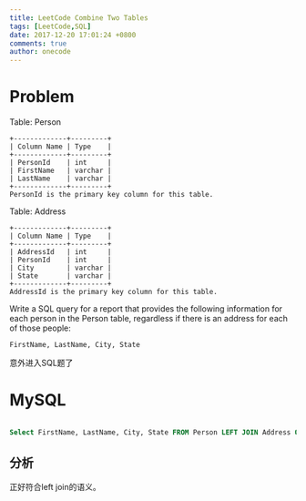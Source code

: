 ```yaml
---
title: LeetCode Combine Two Tables
tags: [LeetCode,SQL]
date: 2017-12-20 17:01:24 +0800
comments: true
author: onecode
---
```

# Problem

Table: Person

```
+-------------+---------+
| Column Name | Type    |
+-------------+---------+
| PersonId    | int     |
| FirstName   | varchar |
| LastName    | varchar |
+-------------+---------+
PersonId is the primary key column for this table.
```
Table: Address
```
+-------------+---------+
| Column Name | Type    |
+-------------+---------+
| AddressId   | int     |
| PersonId    | int     |
| City        | varchar |
| State       | varchar |
+-------------+---------+
AddressId is the primary key column for this table.
```
Write a SQL query for a report that provides the following information for each person in the Person table, regardless if there is an address for each of those people:
```
FirstName, LastName, City, State
```

意外进入SQL题了
<!--break-->

# MySQL

``` sql

Select FirstName, LastName, City, State FROM Person LEFT JOIN Address ON Person.PersonId = Address.PersonId;

```

## 分析

正好符合left join的语义。